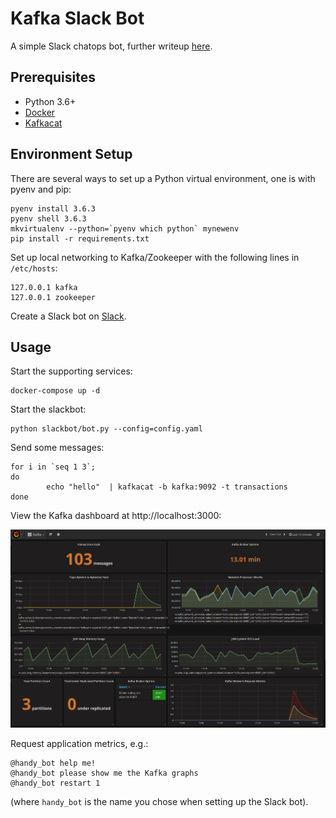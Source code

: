 # Kafka Slack Bot

A simple Slack chatops bot, further writeup [here](https://medium.com/@russell.luc/simple-chatops-with-kafka-grafana-prometheus-and-slack-764ece59e707).

## Prerequisites
- Python 3.6+
- [Docker](https://www.docker.com/)
- [Kafkacat](https://github.com/edenhill/kafkacat)

## Environment Setup
There are several ways to set up a Python virtual environment, one is with pyenv and pip:

    pyenv install 3.6.3
    pyenv shell 3.6.3
    mkvirtualenv --python=`pyenv which python` mynewenv
    pip install -r requirements.txt

Set up local networking to Kafka/Zookeeper with the following lines in `/etc/hosts`:

    127.0.0.1 kafka
    127.0.0.1 zookeeper

Create a Slack bot on [Slack](https://api.slack.com/bot-users).

## Usage
Start the supporting services:

    docker-compose up -d

Start the slackbot:

    python slackbot/bot.py --config=config.yaml

Send some messages:

    for i in `seq 1 3`;
    do
            echo "hello"  | kafkacat -b kafka:9092 -t transactions
    done

View the Kafka dashboard at http://localhost:3000:

![Kafka dashboard](kafka.png)

Request application metrics, e.g.:
 

    @handy_bot help me!
    @handy_bot please show me the Kafka graphs
    @handy_bot restart 1

(where `handy_bot` is the name you chose when setting up the Slack bot).

